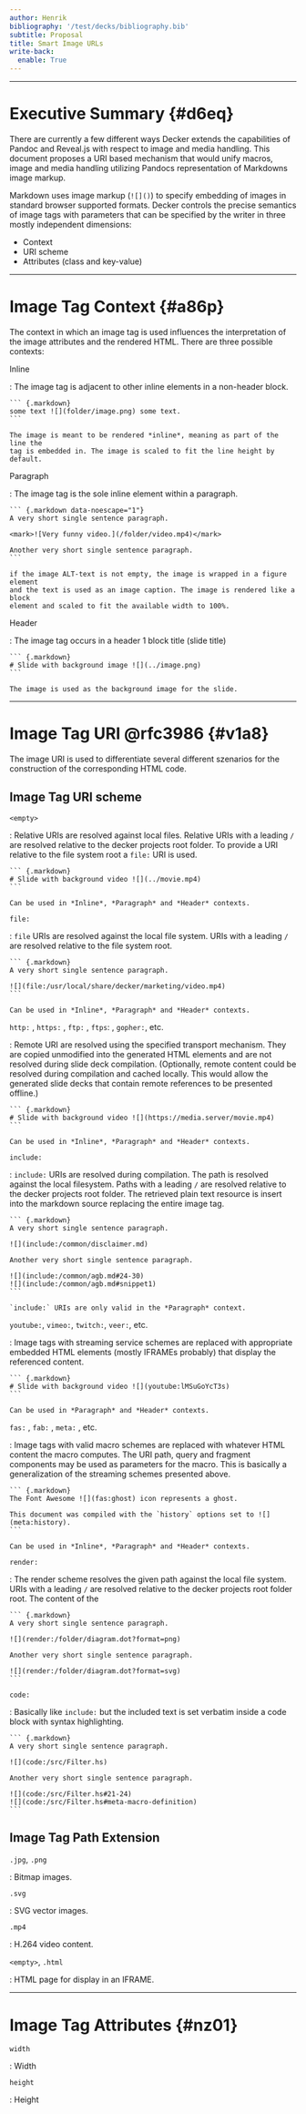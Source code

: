 ```yaml
---
author: Henrik
bibliography: '/test/decks/bibliography.bib'
subtitle: Proposal
title: Smart Image URLs
write-back:
  enable: True
---
```


--------------------------------------------------------------------------------

# Executive Summary {#d6eq}

There are currently a few different ways Decker extends the capabilities of
Pandoc and Reveal.js with respect to image and media handling. This document
proposes a URI based mechanism that would unify macros, image and media handling
utilizing Pandocs representation of Markdowns image markup.

Markdown uses image markup (`![]()`) to specify embedding of images in standard
browser supported formats. Decker controls the precise semantics of image tags
with parameters that can be specified by the writer in three mostly independent
dimensions:

-   Context
-   URI scheme
-   Attributes (class and key-value)

--------------------------------------------------------------------------------

# Image Tag Context {#a86p}

The context in which an image tag is used influences the interpretation of the
image attributes and the rendered HTML. There are three possible contexts:

Inline

:   The image tag is adjacent to other inline elements in a non-header block.

    ``` {.markdown}
    some text ![](folder/image.png) some text.
    ```

    The image is meant to be rendered *inline*, meaning as part of the line the
    tag is embedded in. The image is scaled to fit the line height by default.

Paragraph

:   The image tag is the sole inline element within a paragraph.

    ``` {.markdown data-noescape="1"}
    A very short single sentence paragraph.

    <mark>![Very funny video.](/folder/video.mp4)</mark>

    Another very short single sentence paragraph.
    ```

    if the image ALT-text is not empty, the image is wrapped in a figure element
    and the text is used as an image caption. The image is rendered like a block
    element and scaled to fit the available width to 100%.

Header

:   The image tag occurs in a header 1 block title (slide title)

    ``` {.markdown}
    # Slide with background image ![](../image.png)
    ```

    The image is used as the background image for the slide.

--------------------------------------------------------------------------------

# Image Tag URI @rfc3986 {#v1a8}

The image URI is used to differentiate several different szenarios for the
construction of the corresponding HTML code.

## Image Tag URI scheme

`<empty>`

:   Relative URIs are resolved against local files. Relative URIs with a leading
    `/` are resolved relative to the decker projects root folder. To provide a
    URI relative to the file system root a `file:` URI is used.

    ``` {.markdown}
    # Slide with background video ![](../movie.mp4)
    ```

    Can be used in *Inline*, *Paragraph* and *Header* contexts.

`file:`

:   `file` URIs are resolved against the local file system. URIs with a leading
    `/` are resolved relative to the file system root.

    ``` {.markdown}
    A very short single sentence paragraph.

    ![](file:/usr/local/share/decker/marketing/video.mp4)
    ```

    Can be used in *Inline*, *Paragraph* and *Header* contexts.

`http:` , `https:` , `ftp:` , `ftps`: , `gopher:`, etc.

:   Remote URI are resolved using the specified transport mechanism. They are
    copied unmodified into the generated HTML elements and are not resolved
    during slide deck compilation. (Optionally, remote content could be resolved
    during compilation and cached locally. This would allow the generated slide
    decks that contain remote references to be presented offline.)

    ``` {.markdown}
    # Slide with background video ![](https://media.server/movie.mp4)
    ```

    Can be used in *Inline*, *Paragraph* and *Header* contexts.

`include:`

:   `include:` URIs are resolved during compilation. The path is resolved
    against the local filesystem. Paths with a leading `/` are resolved relative
    to the decker projects root folder. The retrieved plain text resource is
    insert into the markdown source replacing the entire image tag.

    ``` {.markdown}
    A very short single sentence paragraph.

    ![](include:/common/disclaimer.md)

    Another very short single sentence paragraph.

    ![](include:/common/agb.md#24-30)
    ![](include:/common/agb.md#snippet1)
    ```

    `include:` URIs are only valid in the *Paragraph* context.

`youtube:`, `vimeo:`, `twitch:`, `veer:`, etc.

:   Image tags with streaming service schemes are replaced with appropriate
    embedded HTML elements (mostly IFRAMEs probably) that display the referenced
    content.

    ``` {.markdown}
    # Slide with background video ![](youtube:lMSuGoYcT3s)
    ```

    Can be used in *Paragraph* and *Header* contexts.

`fas:` , `fab:` , `meta:` , etc.

:   Image tags with valid macro schemes are replaced with whatever HTML content
    the macro computes. The URI path, query and fragment components may be used
    as parameters for the macro. This is basically a generalization of the
    streaming schemes presented above.

    ``` {.markdown}
    The Font Awesome ![](fas:ghost) icon represents a ghost.

    This document was compiled with the `history` options set to ![](meta:history).
    ```

    Can be used in *Inline*, *Paragraph* and *Header* contexts.

`render:`

:   The render scheme resolves the given path against the local file system.
    URIs with a leading `/` are resolved relative to the decker projects root
    folder root. The content of the

    ``` {.markdown}
    A very short single sentence paragraph.

    ![](render:/folder/diagram.dot?format=png)

    Another very short single sentence paragraph.

    ![](render:/folder/diagram.dot?format=svg)
    ```

`code:`

:   Basically like `include:` but the included text is set verbatim inside a
    code block with syntax highlighting.

    ``` {.markdown}
    A very short single sentence paragraph.

    ![](code:/src/Filter.hs)

    Another very short single sentence paragraph.

    ![](code:/src/Filter.hs#21-24)
    ![](code:/src/Filter.hs#meta-macro-definition)
    ```

## Image Tag Path Extension

`.jpg`, `.png`

:   Bitmap images.

`.svg`

:   SVG vector images.

`.mp4`

:   H.264 video content.

`<empty>`, `.html`

:   HTML page for display in an IFRAME.

--------------------------------------------------------------------------------

# Image Tag Attributes {#nz01}

`width`

:   Width

`height`

:   Height
